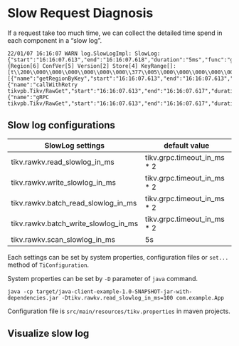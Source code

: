 # Slow Request Diagnosis

If a request take too much time, we can collect the detailed time spend in each component in a “slow log”.

```
22/01/07 16:16:07 WARN log.SlowLogImpl: SlowLog:{"start":"16:16:07.613","end":"16:16:07.618","duration":"5ms","func":"get","region":"{Region[6] ConfVer[5] Version[2] Store[4] KeyRange[]:[t\\200\\000\\000\\000\\000\\000\\000\\377\\005\\000\\000\\000\\000\\000\\000\\000\\370]}","key":"k1","spans":[{"name":"getRegionByKey","start":"16:16:07.613","end":"16:16:07.613","duration":"0ms"},{"name":"callWithRetry tikvpb.Tikv/RawGet","start":"16:16:07.613","end":"16:16:07.617","duration":"4ms"},{"name":"gRPC tikvpb.Tikv/RawGet","start":"16:16:07.613","end":"16:16:07.617","duration":"4ms"}]}
```

## Slow log configurations

| SlowLog settings | default value |
| -- | -- |
| tikv.rawkv.read_slowlog_in_ms | tikv.grpc.timeout_in_ms * 2 |
| tikv.rawkv.write_slowlog_in_ms | tikv.grpc.timeout_in_ms * 2 |
| tikv.rawkv.batch_read_slowlog_in_ms | tikv.grpc.timeout_in_ms * 2 |
| tikv.rawkv.batch_write_slowlog_in_ms | tikv.grpc.timeout_in_ms * 2 |
| tikv.rawkv.scan_slowlog_in_ms | 5s |

Each settings can be set by system properties, configuration files or `set...` method of `TiConfiguration`.

System properties can be set by `-D` parameter of `java` command.

```
java -cp target/java-client-example-1.0-SNAPSHOT-jar-with-dependencies.jar -Dtikv.rawkv.read_slowlog_in_ms=100 com.example.App
```

Configuration file is `src/main/resources/tikv.properties` in maven projects.

## Visualize slow log